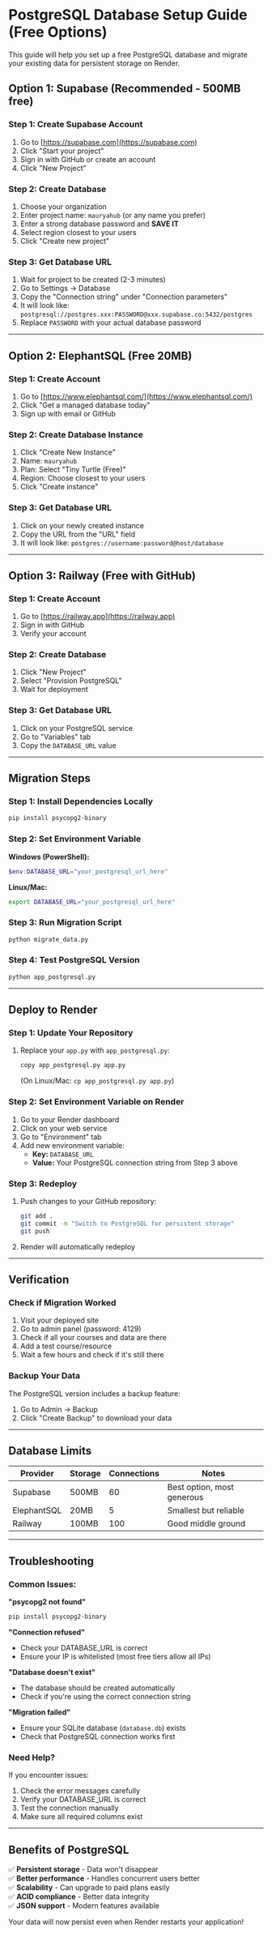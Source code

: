 # PostgreSQL Database Setup Guide (Free Options)

This guide will help you set up a free PostgreSQL database and migrate your existing data for persistent storage on Render.

## Option 1: Supabase (Recommended - 500MB free)

### Step 1: Create Supabase Account
1. Go to [https://supabase.com](https://supabase.com)
2. Click "Start your project" 
3. Sign in with GitHub or create an account
4. Click "New Project"

### Step 2: Create Database
1. Choose your organization
2. Enter project name: `mauryahub` (or any name you prefer)
3. Enter a strong database password and **SAVE IT**
4. Select region closest to your users
5. Click "Create new project"

### Step 3: Get Database URL
1. Wait for project to be created (2-3 minutes)
2. Go to Settings → Database
3. Copy the "Connection string" under "Connection parameters"
4. It will look like: `postgresql://postgres.xxx:PASSWORD@xxx.supabase.co:5432/postgres`
5. Replace `PASSWORD` with your actual database password

---

## Option 2: ElephantSQL (Free 20MB)

### Step 1: Create Account
1. Go to [https://www.elephantsql.com/](https://www.elephantsql.com/)
2. Click "Get a managed database today"
3. Sign up with email or GitHub

### Step 2: Create Database Instance
1. Click "Create New Instance"
2. Name: `mauryahub`
3. Plan: Select "Tiny Turtle (Free)"
4. Region: Choose closest to your users
5. Click "Create instance"

### Step 3: Get Database URL
1. Click on your newly created instance
2. Copy the URL from the "URL" field
3. It will look like: `postgres://username:password@host/database`

---

## Option 3: Railway (Free with GitHub)

### Step 1: Create Account
1. Go to [https://railway.app](https://railway.app)
2. Sign in with GitHub
3. Verify your account

### Step 2: Create Database
1. Click "New Project"
2. Select "Provision PostgreSQL"
3. Wait for deployment

### Step 3: Get Database URL
1. Click on your PostgreSQL service
2. Go to "Variables" tab
3. Copy the `DATABASE_URL` value

---

## Migration Steps

### Step 1: Install Dependencies Locally
```bash
pip install psycopg2-binary
```

### Step 2: Set Environment Variable
**Windows (PowerShell):**
```powershell
$env:DATABASE_URL="your_postgresql_url_here"
```

**Linux/Mac:**
```bash
export DATABASE_URL="your_postgresql_url_here"
```

### Step 3: Run Migration Script
```bash
python migrate_data.py
```

### Step 4: Test PostgreSQL Version
```bash
python app_postgresql.py
```

---

## Deploy to Render

### Step 1: Update Your Repository
1. Replace your `app.py` with `app_postgresql.py`:
   ```bash
   copy app_postgresql.py app.py
   ```
   (On Linux/Mac: `cp app_postgresql.py app.py`)

### Step 2: Set Environment Variable on Render
1. Go to your Render dashboard
2. Click on your web service
3. Go to "Environment" tab
4. Add new environment variable:
   - **Key:** `DATABASE_URL`
   - **Value:** Your PostgreSQL connection string from Step 3 above

### Step 3: Redeploy
1. Push changes to your GitHub repository:
   ```bash
   git add .
   git commit -m "Switch to PostgreSQL for persistent storage"
   git push
   ```
2. Render will automatically redeploy

---

## Verification

### Check if Migration Worked
1. Visit your deployed site
2. Go to admin panel (password: 4129)
3. Check if all your courses and data are there
4. Add a test course/resource
5. Wait a few hours and check if it's still there

### Backup Your Data
The PostgreSQL version includes a backup feature:
1. Go to Admin → Backup
2. Click "Create Backup" to download your data

---

## Database Limits

| Provider    | Storage | Connections | Notes |
|-------------|---------|-------------|-------|
| Supabase    | 500MB   | 60          | Best option, most generous |
| ElephantSQL | 20MB    | 5           | Smallest but reliable |
| Railway     | 100MB   | 100         | Good middle ground |

---

## Troubleshooting

### Common Issues:

**"psycopg2 not found"**
```bash
pip install psycopg2-binary
```

**"Connection refused"**
- Check your DATABASE_URL is correct
- Ensure your IP is whitelisted (most free tiers allow all IPs)

**"Database doesn't exist"**
- The database should be created automatically
- Check if you're using the correct connection string

**"Migration failed"**
- Ensure your SQLite database (`database.db`) exists
- Check that PostgreSQL connection works first

### Need Help?
If you encounter issues:
1. Check the error messages carefully
2. Verify your DATABASE_URL is correct
3. Test the connection manually
4. Make sure all required columns exist

---

## Benefits of PostgreSQL

✅ **Persistent storage** - Data won't disappear  
✅ **Better performance** - Handles concurrent users better  
✅ **Scalability** - Can upgrade to paid plans easily  
✅ **ACID compliance** - Better data integrity  
✅ **JSON support** - Modern features available  

Your data will now persist even when Render restarts your application!
